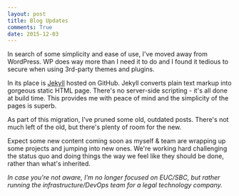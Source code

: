 ```yaml
---
layout: post
title: Blog Updates
comments: True
date: 2015-12-03
---
```

In search of some simplicity and ease of use, I've moved away from WordPress. WP does way more than I need it to do and I found it tedious to secure when using 3rd-party themes and plugins.

In its place is [Jekyll](http://jekyllrb.com/) hosted on GitHub. Jekyll converts plain text markup into gorgeous static HTML page. There's no server-side scripting - it's all done at build time. This provides me with peace of mind and the simplicity of the pages is superb.

As part of this migration, I've pruned some old, outdated posts. There's not much left of the old, but there's plenty of room for the new.

Expect some new content coming soon as myself & team are wrapping up some projects and jumping into new ones. We're working hard challenging the status quo and doing things the way we feel like they should be done, rather than what's inherited.

_In case you're not aware, I'm no longer focused on EUC/SBC, but rather running the infrastructure/DevOps team for a legal technology company._